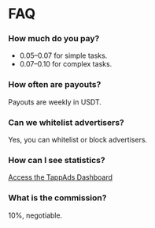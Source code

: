 # FAQ

### How much do you pay?

- $0.05–$0.07 for simple tasks.
- $0.07–$0.10 for complex tasks.

### How often are payouts?

Payouts are weekly in USDT.

### Can we whitelist advertisers?

Yes, you can whitelist or block advertisers.

### How can I see statistics?

[Access the TappAds Dashboard](https://publisher.tappads.io)

### What is the commission?

10%, negotiable.